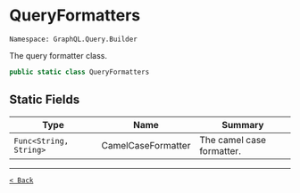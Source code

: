 # QueryFormatters

`Namespace: GraphQL.Query.Builder`

The query formatter class.

```csharp
public static class QueryFormatters
```

## Static Fields

| Type | Name | Summary |
| --- | --- | --- |
| `Func<String, String>` | CamelCaseFormatter | The camel case formatter. |

---

[`< Back`](../)

